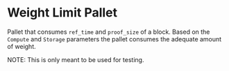 # Weight Limit Pallet

Pallet that consumes `ref_time` and `proof_size` of a block. Based on the
`Compute` and `Storage` parameters the pallet consumes the adequate amount
of weight. 

NOTE: This is only meant to be used for testing.